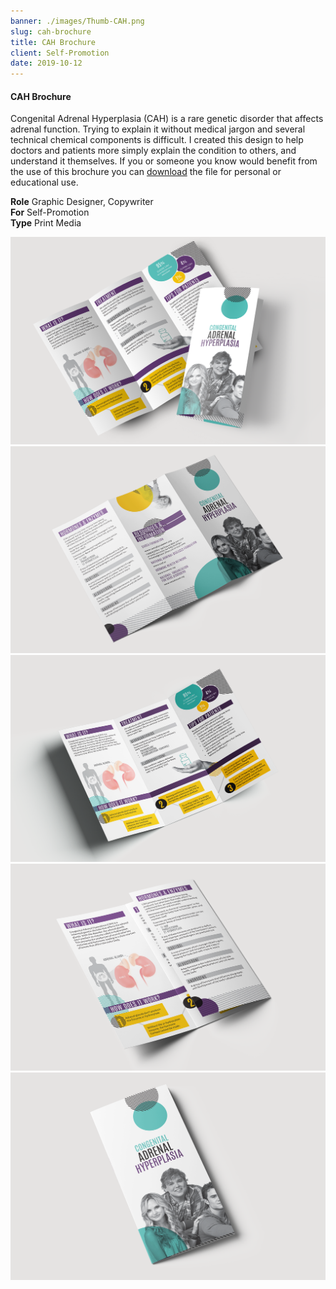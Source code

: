 ```yaml
---
banner: ./images/Thumb-CAH.png
slug: cah-brochure
title: CAH Brochure
client: Self-Promotion
date: 2019-10-12
---
```


#### CAH Brochure

Congenital Adrenal Hyperplasia (CAH) is a rare genetic disorder that affects adrenal function. Trying to explain it without medical jargon and several technical chemical components is difficult. I created this design to help doctors and patients more simply explain the condition to others, and understand it themselves. If you or someone you know would benefit from the use of this brochure you can [download](https://www.dropbox.com/s/f6b7fx2h4nwgrif/CAH_Brochure-Free_Download-R_Taylor_Design.zip?dl=0) the file for personal or educational use.

**Role** Graphic Designer, Copywriter  
**For** Self-Promotion  
**Type** Print Media

![Two trifold brochures with the same design carefully arranged on a neutral background](./images/Pieces-CAH-01.png)  
![Trifold brochure laying open face up on a neutral background](./images/Pieces-CAH-02.png)  
![Trifold brochure laying open face down on a neutral background](./images/Pieces-CAH-03.png)  
![Trifold brochure partially folded on a neutral background](./images/Pieces-CAH-04.png)  
![Trifold brochure folded shit on a neutral background](./images/Pieces-CAH-05.png)
